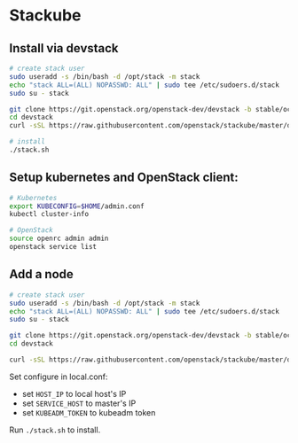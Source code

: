 # Stackube

## Install via devstack

```sh
# create stack user
sudo useradd -s /bin/bash -d /opt/stack -m stack
echo "stack ALL=(ALL) NOPASSWD: ALL" | sudo tee /etc/sudoers.d/stack
sudo su - stack

git clone https://git.openstack.org/openstack-dev/devstack -b stable/ocata
cd devstack
curl -sSL https://raw.githubusercontent.com/openstack/stackube/master/devstack/local.conf.sample -o local.conf

# install
./stack.sh
```

## Setup kubernetes and OpenStack client:

```sh
# Kubernetes
export KUBECONFIG=$HOME/admin.conf
kubectl cluster-info

# OpenStack
source openrc admin admin
openstack service list
```

## Add a node

```sh
# create stack user
sudo useradd -s /bin/bash -d /opt/stack -m stack
echo "stack ALL=(ALL) NOPASSWD: ALL" | sudo tee /etc/sudoers.d/stack
sudo su - stack

git clone https://git.openstack.org/openstack-dev/devstack -b stable/ocata
cd devstack

curl -sSL https://raw.githubusercontent.com/openstack/stackube/master/devstack/local.conf.node.sample -o local.conf
```

Set configure in local.conf:

- set `HOST_IP` to local host's IP
- set `SERVICE_HOST` to master's IP
- set `KUBEADM_TOKEN` to kubeadm token

Run `./stack.sh` to install.

